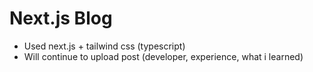 # Next.js Blog
* Used next.js + tailwind css (typescript)
* Will continue to upload post (developer, experience, what i learned)